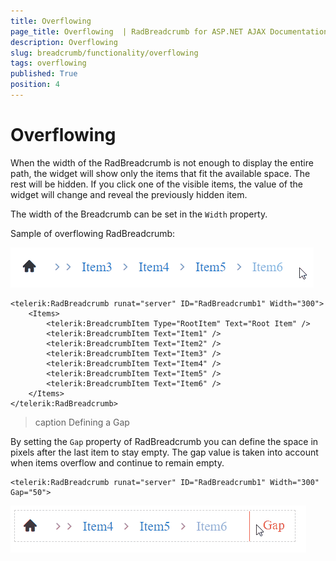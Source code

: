 ```yaml
---
title: Overflowing
page_title: Overflowing  | RadBreadcrumb for ASP.NET AJAX Documentation
description: Overflowing 
slug: breadcrumb/functionality/overflowing
tags: overflowing
published: True
position: 4
---
```


# Overflowing 

When the width of the RadBreadcrumb is not enough to display the entire path, the widget will show only the items that fit the available space. The rest will be hidden. If you click one of the visible items, the value of the widget will change and reveal the previously hidden item.

The width of the Breadcrumb can be set in the `Width` property.

Sample of overflowing RadBreadcrumb:

![Overflowing](../images/breadcrumb-functionality-overflowing-sample.gif)

````ASPX
<telerik:RadBreadcrumb runat="server" ID="RadBreadcrumb1" Width="300">
    <Items>
        <telerik:BreadcrumbItem Type="RootItem" Text="Root Item" />
        <telerik:BreadcrumbItem Text="Item1" />
        <telerik:BreadcrumbItem Text="Item2" />
        <telerik:BreadcrumbItem Text="Item3" />
        <telerik:BreadcrumbItem Text="Item4" />
        <telerik:BreadcrumbItem Text="Item5" />
        <telerik:BreadcrumbItem Text="Item6" />
    </Items>
</telerik:RadBreadcrumb>
````

>caption Defining a Gap

 By setting the `Gap` property of RadBreadcrumb you can define the space in pixels after the last item to stay empty. The gap value is taken into account when items overflow and continue to remain empty.

````ASPX
<telerik:RadBreadcrumb runat="server" ID="RadBreadcrumb1" Width="300" Gap="50">
````

 ![Overflowing with Gap](../images/breadcrumb-functionality-overflowing-gap.gif)


 